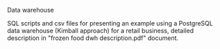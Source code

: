 Data warehouse

SQL scripts and csv files for presenting an example using a PostgreSQL data warehouse (Kimball approach) for a retail business, detailed description in "frozen food dwh description.pdf" document.
